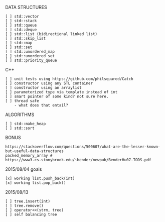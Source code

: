 DATA STRUCTURES

    [ ] std::vector
    [ ] std::stack
    [ ] std::queue
    [ ] std::deque
    [ ] std::list (bidirectional linked list)
    [ ] std::skip_list
    [ ] std::map
    [ ] std::set
    [ ] std::unordered_map
    [ ] std::unordered_set
    [ ] std::priority_queue

C++

    [ ] unit tests using https://github.com/philsquared/Catch
    [ ] constructor using any STL container
    [ ] constructor using an arraylist
    [ ] parameterized type via template instead of int
    [ ] smart pointer of some kind? not sure here.
    [ ] thread safe
        - what does that entail?

ALGORITHMS

    [ ] std::make_heap
    [ ] std::sort

BONUS 

    https://stackoverflow.com/questions/500607/what-are-the-lesser-known-but-useful-data-structures
    packed_memory_array # https://www3.cs.stonybrook.edu/~bender/newpub/BenderHu07-TODS.pdf


2015/08/04 goals

    [x] working list.push_back(int)
    [x] working list.pop_back()

2015/08/13

    [ ] tree.insert(int)
    [ ] tree.remove()
    [ ] operator<<(strm, tree)
    [ ] self balancing tree
